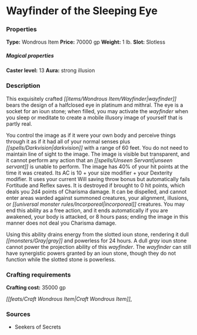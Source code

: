 ﻿---
Title: "Wayfinder of the Sleeping Eye"
Type: "Wondrous Item"
Price: "70000 gp"
Weight: "1 lb."
Slot: "Slotless"
Caster level: "13"
Aura: "strong illusion"
Description: |
  "This exquisitely crafted _wayfinder_ bears the design of a halfclosed eye in platinum and mithral. The eye is a socket for an _ioun stone_; when filled, you may activate the _wayfinder_ when you sleep or meditate to create a mobile illusory image of yourself that is partly real.
  You control the image as if it were your own body and perceive things through it as if it had all of your normal senses plus darkvision with a range of 60 feet. You do not need to maintain line of sight to the image. The image is visible but transparent, and it cannot perform any action that an _unseen servant_ is unable to perform. The image has 40% of your hit points at the time it was created. Its AC is 10 + your size modifier + your Dexterity modifier. It uses your current Will saving throw bonus but automatically fails Fortitude and Reflex saves. It is destroyed if brought to 0 hit points, which deals you 2d4 points of Charisma damage. It can be dispelled, and cannot enter areas warded against summoned creatures, your alignment, illusions, or incorporeal creatures. You may end this ability as a free action, and it ends automatically if you are awakened, your body is attacked, or 8 hours pass; ending the image in this manner does not deal you Charisma damage.
  Using this ability drains energy from the slotted _ioun stone_, rendering it dull gray and powerless for 24 hours. A dull gray _ioun stone_ cannot power the projection ability of this _wayfinder_. The _wayfinder_ can still have synergistic powers granted by an _ioun stone_, though they do not function while the slotted stone is powerless."
Crafting cost: "35000 gp"
Sources: "['Seekers of Secrets']"
---

# Wayfinder of the Sleeping Eye

### Properties

**Type:** Wondrous Item **Price:** 70000 gp **Weight:** 1 lb. **Slot:** Slotless

##### Magical properties

**Caster level:** 13 **Aura:** strong illusion

### Description

This exquisitely crafted _[[items/Wondrous Item/Wayfinder|wayfinder]]_ bears the design of a halfclosed eye in platinum and mithral. The eye is a socket for an ioun stone; when filled, you may activate the _wayfinder_ when you sleep or meditate to create a mobile illusory image of yourself that is partly real.

You control the image as if it were your own body and perceive things through it as if it had all of your normal senses plus _[[spells/Darkvision|darkvision]]_ with a range of 60 feet. You do not need to maintain line of sight to the image. The image is visible but transparent, and it cannot perform any action that an _[[spells/Unseen Servant|unseen servant]]_ is unable to perform. The image has 40% of your hit points at the time it was created. Its AC is 10 + your size modifier + your Dexterity modifier. It uses your current Will saving throw bonus but automatically fails Fortitude and Reflex saves. It is destroyed if brought to 0 hit points, which deals you 2d4 points of Charisma damage. It can be dispelled, and cannot enter areas warded against summoned creatures, your alignment, illusions, or _[[universal monster rules/Incorporeal|incorporeal]]_ creatures. You may end this ability as a free action, and it ends automatically if you are awakened, your body is attacked, or 8 hours pass; ending the image in this manner does not deal you Charisma damage.

Using this ability drains energy from the slotted ioun stone, rendering it dull _[[monsters/Gray|gray]]_ and powerless for 24 hours. A dull _gray_ ioun stone cannot power the projection ability of this _wayfinder_. The _wayfinder_ can still have synergistic powers granted by an ioun stone, though they do not function while the slotted stone is powerless.

### Crafting requirements

**Crafting cost:** 35000 gp

_[[feats/Craft Wondrous Item|Craft Wondrous Item]]_,

### Sources

* Seekers of Secrets